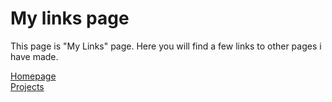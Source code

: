 # My links page
This page is "My Links" page. Here you will find a few links to other pages i have made.

[Homepage](https://ath0rus.github.io/Home)\
[Projects](https://ath0rus.github.io/Projects)
